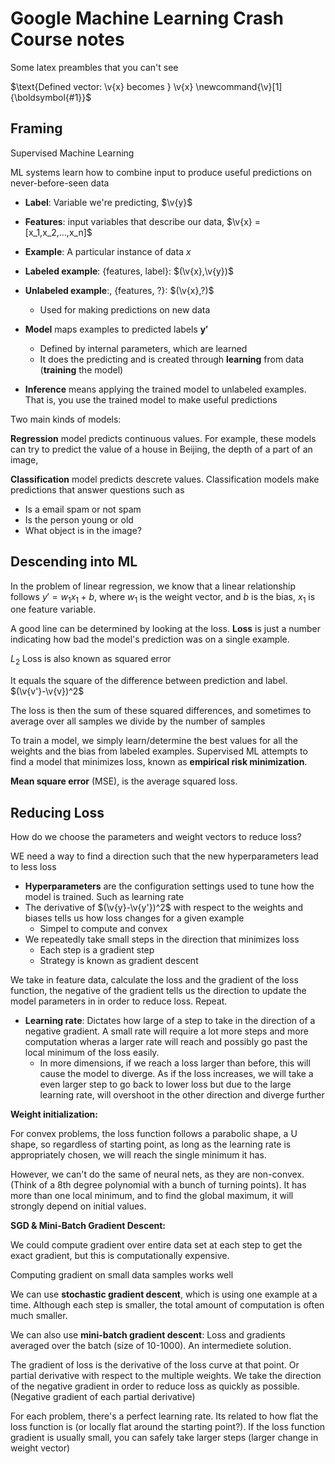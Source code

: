 # Google Machine Learning Crash Course notes

Some latex preambles that you can't see

$\text{Defined vector: \v{x} becomes } \v{x} \newcommand{\v}[1]{\boldsymbol{#1}}$



## Framing

Supervised Machine Learning

ML systems learn how to combine input to produce useful predictions on never-before-seen data

- **Label**: Variable we're predicting, $\v{y}$
- **Features**: input variables that describe our data, $\v{x} = [x_1,x_2,…,x_n]$



- **Example**: A particular instance of data $x$
- **Labeled example**: {features, label}: $(\v{x},\v{y})$
- **Unlabeled example**:, {features, ?}: $(\v{x},?)$
  - Used for making predictions on new data
- **Model** maps examples to predicted labels $\boldsymbol{y'}$
  - Defined by internal parameters, which are learned
  - It does the predicting and is created through **learning** from data (**training** the model)
- **Inference** means applying the trained model to unlabeled examples. That is, you use the trained model to make useful predictions

Two main kinds of models:

**Regression** model predicts continuous values. For example, these models can try to predict the value of a house in Beijing, the depth of a part of an image, 

**Classification** model predicts descrete values. Classification models make predictions that answer questions such as 

- Is a email spam or not spam
- Is the person young or old
- What object is in the image?

## Descending into ML

In the problem of linear regression, we know that a linear relationship follows $y'=w_1x_1+b$, where $w_1$ is the weight vector, and $b$ is the bias, $x_1$ is one feature variable.

A good line can be determined by looking at the loss. **Loss** is just a number indicating how bad the model's prediction was on a single example. 



$L_2$ Loss is also known as squared error

It equals the square of the difference between prediction and label. $(\v{v'}-\v{v})^2$

The loss is then the sum of these squared differences, and sometimes to average over all samples we divide by the number of samples

To train a model, we simply learn/determine the best values for all the weights and the bias from labeled examples. Supervised ML attempts to find a model that minimizes loss, known as **empirical risk minimization**.

**Mean square error** (MSE), is the average squared loss.

## Reducing Loss

How do we choose the parameters and weight vectors to reduce loss?

WE need a way to find a direction such that the new hyperparameters lead to less loss

- **Hyperparameters** are the configuration settings used to tune how the model is trained. Such as learning rate
- The derivative of $(\v{y}-\v{y'})^2$ with respect to the weights and biases tells us how loss changes for a given example
  - Simpel to compute and convex
- We repeatedly take small steps in the direction that minimizes loss
  - Each step is a gradient step
  - Strategy is known as gradient descent

We take in feature data, calculate the loss and the gradient of the loss function, the negative of the gradient tells us the direction to update the model parameters in in order to reduce loss. Repeat.

- **Learning rate**: Dictates how large of a step to take in the direction of a negative gradient. A small rate will require a lot more steps and more computation wheras a larger rate will reach and possibly go past the local minimum of the loss easily.
  - In more dimensions, if we reach a loss larger than before, this will cause the model to diverge. As if the loss increases, we will take a even larger step to go back to lower loss but due to the large learning rate, will overshoot in the other direction and diverge further
  

**Weight initialization:**

For convex problems, the loss function follows a parabolic shape, a U shape, so regardless of starting point, as long as the learning rate is appropriately chosen, we will reach the single minimum it has.

However, we can't do the same of neural nets, as they are non-convex. (Think of a 8th degree polynomial with a bunch of turning points). It has more than one local minimum, and to find the global maximum, it will strongly depend on initial values.

**SGD & Mini-Batch Gradient Descent:**

We could compute gradient over entire data set at each step to get the exact gradient, but this is computationally expensive.

Computing gradient on small data samples works well

We can use **stochastic gradient descent**, which is using one example at a time. Although each step is smaller, the total amount of computation is often much smaller.

We can also use **mini-batch gradient descent**: Loss and gradients averaged over the batch (size of 10-1000). An intermediete solution.

The gradient of loss is the derivative of the loss curve at that point. Or partial derivative with respect to the multiple weights. We take the direction of the negative gradient in order to reduce loss as quickly as possible. (Negative gradient of each partial derivative)

For each problem, there's a perfect learning rate. Its related to how flat the loss function is (or locally flat around the starting point?). If the loss function gradient is usually small, you can safely take larger steps (larger change in weight vector)



